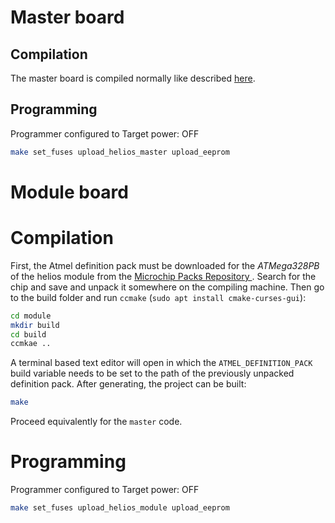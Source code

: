 # Master board
## Compilation
The master board is compiled normally like described [here](https://github.com/formicidae-tracker/documentation/wiki/Technical-Guide%3A-Uploading-a-new-firmware).

## Programming
Programmer configured to Target power: OFF

```sh
make set_fuses upload_helios_master upload_eeprom
```

# Module board
# Compilation
First, the Atmel definition pack must be downloaded for the *ATMega328PB* of the helios module from the [Microchip Packs Repository
](http://packs.download.atmel.com/). Search for the chip and save and unpack it somewhere on the compiling machine. Then go to the build folder and run `ccmake` (`sudo apt install cmake-curses-gui`):
```sh
cd module
mkdir build
cd build
ccmkae ..
```
A terminal based text editor will open in which the `ATMEL_DEFINITION_PACK` build variable needs to be set to the path of the previously unpacked definition pack. After generating, the project can be built:
```sh
make
```
Proceed equivalently for the `master` code.

# Programming
Programmer configured to Target power: OFF

```sh
make set_fuses upload_helios_module upload_eeprom
```
